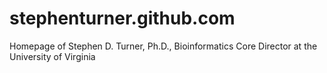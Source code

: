 stephenturner.github.com
========================

Homepage of Stephen D. Turner, Ph.D., Bioinformatics Core Director at the University of Virginia